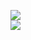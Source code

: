 [![](https://img.shields.io/badge/Made%20With-Github%20Spray-lightgrey.svg?style=for-the-badge&logo=github)](https://github.com/Annihil/github-spray#31496)  
[![](https://i.imgur.com/2DrTn0Z.gif)](https://github.com/Annihil/github-spray)